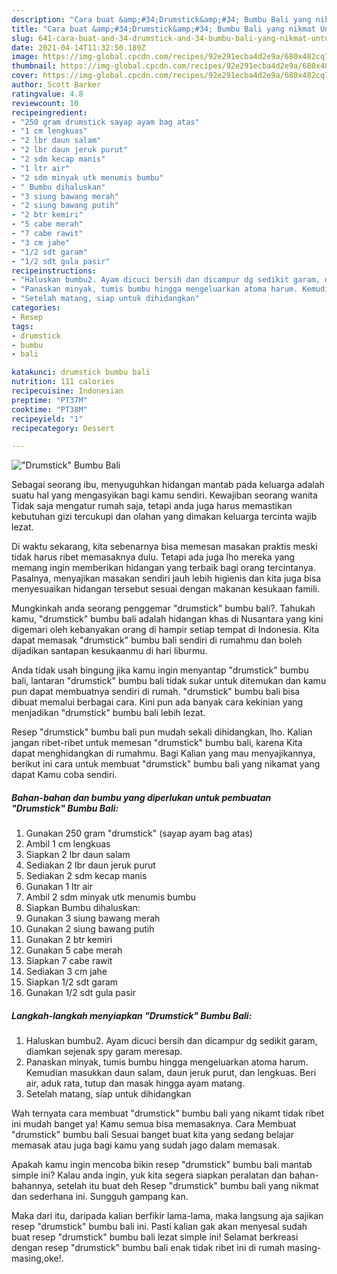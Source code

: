 ```yaml
---
description: "Cara buat &amp;#34;Drumstick&amp;#34; Bumbu Bali yang nikmat Untuk Jualan"
title: "Cara buat &amp;#34;Drumstick&amp;#34; Bumbu Bali yang nikmat Untuk Jualan"
slug: 641-cara-buat-and-34-drumstick-and-34-bumbu-bali-yang-nikmat-untuk-jualan
date: 2021-04-14T11:32:50.189Z
image: https://img-global.cpcdn.com/recipes/92e291ecba4d2e9a/680x482cq70/drumstick-bumbu-bali-foto-resep-utama.jpg
thumbnail: https://img-global.cpcdn.com/recipes/92e291ecba4d2e9a/680x482cq70/drumstick-bumbu-bali-foto-resep-utama.jpg
cover: https://img-global.cpcdn.com/recipes/92e291ecba4d2e9a/680x482cq70/drumstick-bumbu-bali-foto-resep-utama.jpg
author: Scott Barker
ratingvalue: 4.8
reviewcount: 10
recipeingredient:
- "250 gram drumstick sayap ayam bag atas"
- "1 cm lengkuas"
- "2 lbr daun salam"
- "2 lbr daun jeruk purut"
- "2 sdm kecap manis"
- "1 ltr air"
- "2 sdm minyak utk menumis bumbu"
- " Bumbu dihaluskan"
- "3 siung bawang merah"
- "2 siung bawang putih"
- "2 btr kemiri"
- "5 cabe merah"
- "7 cabe rawit"
- "3 cm jahe"
- "1/2 sdt garam"
- "1/2 sdt gula pasir"
recipeinstructions:
- "Haluskan bumbu2. Ayam dicuci bersih dan dicampur dg sedikit garam, diamkan sejenak spy garam meresap."
- "Panaskan minyak, tumis bumbu hingga mengeluarkan atoma harum. Kemudian masukkan daun salam, daun jeruk purut, dan lengkuas. Beri air, aduk rata, tutup dan masak hingga ayam matang."
- "Setelah matang, siap untuk dihidangkan"
categories:
- Resep
tags:
- drumstick
- bumbu
- bali

katakunci: drumstick bumbu bali 
nutrition: 111 calories
recipecuisine: Indonesian
preptime: "PT37M"
cooktime: "PT38M"
recipeyield: "1"
recipecategory: Dessert

---
```



![&#34;Drumstick&#34; Bumbu Bali](https://img-global.cpcdn.com/recipes/92e291ecba4d2e9a/680x482cq70/drumstick-bumbu-bali-foto-resep-utama.jpg)

Sebagai seorang ibu, menyuguhkan hidangan mantab pada keluarga adalah suatu hal yang mengasyikan bagi kamu sendiri. Kewajiban seorang  wanita Tidak saja mengatur rumah saja, tetapi anda juga harus memastikan kebutuhan gizi tercukupi dan olahan yang dimakan keluarga tercinta wajib lezat.

Di waktu  sekarang, kita sebenarnya bisa memesan masakan praktis meski tidak harus ribet memasaknya dulu. Tetapi ada juga lho mereka yang memang ingin memberikan hidangan yang terbaik bagi orang tercintanya. Pasalnya, menyajikan masakan sendiri jauh lebih higienis dan kita juga bisa menyesuaikan hidangan tersebut sesuai dengan makanan kesukaan famili. 



Mungkinkah anda seorang penggemar &#34;drumstick&#34; bumbu bali?. Tahukah kamu, &#34;drumstick&#34; bumbu bali adalah hidangan khas di Nusantara yang kini digemari oleh kebanyakan orang di hampir setiap tempat di Indonesia. Kita dapat memasak &#34;drumstick&#34; bumbu bali sendiri di rumahmu dan boleh dijadikan santapan kesukaanmu di hari liburmu.

Anda tidak usah bingung jika kamu ingin menyantap &#34;drumstick&#34; bumbu bali, lantaran &#34;drumstick&#34; bumbu bali tidak sukar untuk ditemukan dan kamu pun dapat membuatnya sendiri di rumah. &#34;drumstick&#34; bumbu bali bisa dibuat memalui berbagai cara. Kini pun ada banyak cara kekinian yang menjadikan &#34;drumstick&#34; bumbu bali lebih lezat.

Resep &#34;drumstick&#34; bumbu bali pun mudah sekali dihidangkan, lho. Kalian jangan ribet-ribet untuk memesan &#34;drumstick&#34; bumbu bali, karena Kita dapat menghidangkan di rumahmu. Bagi Kalian yang mau menyajikannya, berikut ini cara untuk membuat &#34;drumstick&#34; bumbu bali yang nikamat yang dapat Kamu coba sendiri.

<!--inarticleads1-->

##### Bahan-bahan dan bumbu yang diperlukan untuk pembuatan &#34;Drumstick&#34; Bumbu Bali:

1. Gunakan 250 gram &#34;drumstick&#34; (sayap ayam bag atas)
1. Ambil 1 cm lengkuas
1. Siapkan 2 lbr daun salam
1. Sediakan 2 lbr daun jeruk purut
1. Sediakan 2 sdm kecap manis
1. Gunakan 1 ltr air
1. Ambil 2 sdm minyak utk menumis bumbu
1. Siapkan  Bumbu dihaluskan:
1. Gunakan 3 siung bawang merah
1. Gunakan 2 siung bawang putih
1. Gunakan 2 btr kemiri
1. Gunakan 5 cabe merah
1. Siapkan 7 cabe rawit
1. Sediakan 3 cm jahe
1. Siapkan 1/2 sdt garam
1. Gunakan 1/2 sdt gula pasir




<!--inarticleads2-->

##### Langkah-langkah menyiapkan &#34;Drumstick&#34; Bumbu Bali:

1. Haluskan bumbu2. Ayam dicuci bersih dan dicampur dg sedikit garam, diamkan sejenak spy garam meresap.
1. Panaskan minyak, tumis bumbu hingga mengeluarkan atoma harum. Kemudian masukkan daun salam, daun jeruk purut, dan lengkuas. Beri air, aduk rata, tutup dan masak hingga ayam matang.
1. Setelah matang, siap untuk dihidangkan




Wah ternyata cara membuat &#34;drumstick&#34; bumbu bali yang nikamt tidak ribet ini mudah banget ya! Kamu semua bisa memasaknya. Cara Membuat &#34;drumstick&#34; bumbu bali Sesuai banget buat kita yang sedang belajar memasak atau juga bagi kamu yang sudah jago dalam memasak.

Apakah kamu ingin mencoba bikin resep &#34;drumstick&#34; bumbu bali mantab simple ini? Kalau anda ingin, yuk kita segera siapkan peralatan dan bahan-bahannya, setelah itu buat deh Resep &#34;drumstick&#34; bumbu bali yang nikmat dan sederhana ini. Sungguh gampang kan. 

Maka dari itu, daripada kalian berfikir lama-lama, maka langsung aja sajikan resep &#34;drumstick&#34; bumbu bali ini. Pasti kalian gak akan menyesal sudah buat resep &#34;drumstick&#34; bumbu bali lezat simple ini! Selamat berkreasi dengan resep &#34;drumstick&#34; bumbu bali enak tidak ribet ini di rumah masing-masing,oke!.

